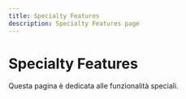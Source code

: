 ```yaml
---
title: Specialty Features
description: Specialty Features page
---
```


# Specialty Features

Questa pagina è dedicata alle funzionalità speciali.
